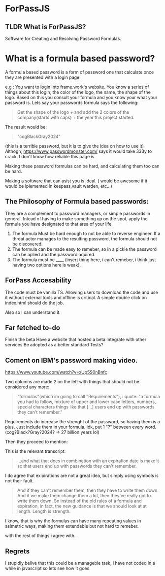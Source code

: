 # ForPassJS

## TLDR What is ForPassJS?

Software for Creating and Resolving Password Formulas.
# What is a formula based password?
A formula based password is a form of password one that calculate once they are presented with a login page.

e.g : You want to login into frame.work's website. 
You know a series of things about this login, the color of the logo, the name, the shape of the logo.
Based on this you consult your formula and you know your what your password is.
Lets say your passwords formula says the following:
> Get the shape of the logo + and add the 2 colors of the company(starts with caps) + the year this project started.

The result would be: 
> "cogBlackGray2024"

(this is a terrible password, but it is to give the idea on how to use it)
Althogh, https://www.passwordmonster.com/ says it would take 333y to crack. I don't know how reliable this page is.

Making these password formulas can be hard, and calculating them too can be hard.

Making a software that can asist you is ideal. ( would be awesome if it would be iplemented in keepass,vault warden, etc...)

## The Philosophy of Formula based passwords:
They are a complement to password managers, or simple passwords in general.
Intead of having to make something up on the spot, apply the formula you have designated to that area of your life.

1. The formula Must be hard enough to not be able to reverse engineer. If a threat actor manages to the resulting password, the formula should not be discovered.
2. The formula can be made easy to remeber, so in a pickle the password can be aplied and the password aquired.
3. The formula must be ____ (insert thing here, i can't remeber, i think just having two options here is weak).

## ForPass Accesability

The code must be vanilla TS.
Allowing users to download the code and use it without external tools and offline is critical.
A simple double click on index.html should do the job.

Also so I can understand it.









## Far fetched to-do

Finish the beta
Have a website that hosted a beta
Integrate with other services
Be adopted as a better standard
Tests?


## Coment on IBM's password making video.
https://www.youtube.com/watch?v=xUp5S0nBnfc

Two columns are made 2 on the left with things that should not be considered any more:
>"formulas"(which im going to call "Requirements"), i quote: "a formula you had to follow, mixture of upper and lower case letters, numbers, special characters things like that [...] users end up with passwords they can't remember."

Requirements do increase the strenght of the password, so having them is a plus.
Just include them in your formula. idk, put 1 "?" between every word. (cog?Black?Gray?2024? -> 27 billion years lol)

Then they proceed to mention:



This is the relevant transcript:
> ...and what that does in combination with an expiration date is make it so that users end up with passwords they can't remember.

I do agree that exipirations are not a great idea, but simply using symbols is not their fault.

> And if they can't remember them, then they have to write them down.
> And if we make them change them a lot, then they've really got to write them down.
> So instead of the old rules of a formula and expiration, in fact, the new guidance is that we should look at at length.
> Length is strength.

I know, that is why the formulas can have many repeating values in asimetric ways, making them extendeble but not hard to remeber.

with the rest of things i agree with.






## Regrets

I stupidly belive that this could be a manageble task, i have not coded in a while in javascript so lets see how it goes.


